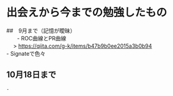 # 出会えから今までの勉強したもの  
##　9月まで（記憶が曖昧）  
　　- ROC曲線とPR曲線  
  　  > https://qiita.com/g-k/items/b47b9b0ee2015a3b0b94  
    - Signateで色々  
##  10月18日まで  
    -
